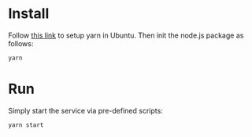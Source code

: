 # Install

Follow [this link](https://classic.yarnpkg.com/en/docs/install/#debian-stable) to setup yarn in Ubuntu.
Then init the node.js package as follows:

`yarn`

# Run

Simply start the service via pre-defined scripts:

`yarn start`
